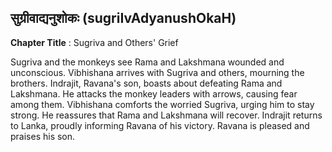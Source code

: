 ## सुग्रीवाद्यनुशोकः (sugriIvAdyanushOkaH)
**Chapter Title** : Sugriva and Others' Grief

Sugriva and the monkeys see Rama and Lakshmana wounded and unconscious. Vibhishana arrives with Sugriva and others, mourning the brothers. Indrajit, Ravana's son, boasts about defeating Rama and Lakshmana. He attacks the monkey leaders with arrows, causing fear among them. Vibhishana comforts the worried Sugriva, urging him to stay strong. He reassures that Rama and Lakshmana will recover. Indrajit returns to Lanka, proudly informing Ravana of his victory. Ravana is pleased and praises his son.